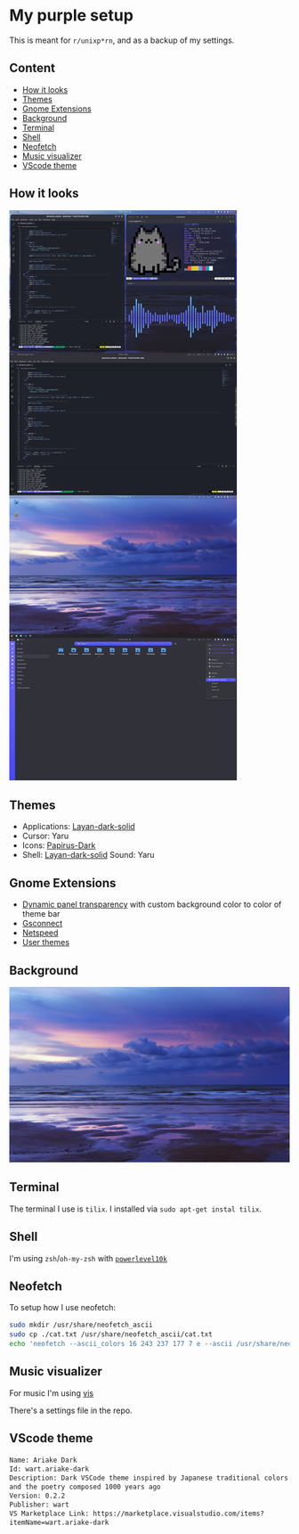 # My purple setup

This is meant for `r/unixp*rn`, and as a backup of my settings.

## Content

* [How it looks](#how-it-looks)
* [Themes](#themes)
* [Gnome Extensions](#gnome-extensions)
* [Background](#background)
* [Terminal](#terminal)
* [Shell](#shell)
* [Neofetch](#neofetch)
* [Music visualizer](#music-visualizer)
* [VScode theme](#vscode-theme)

## How it looks

![Setup](https://raw.githubusercontent.com/zastrixarundell/purple_setup/main/my_setup.png)

## Themes

* Applications: [Layan-dark-solid](https://www.gnome-look.org/p/1309214/)
* Cursor: Yaru
* Icons: [Papirus-Dark](https://github.com/PapirusDevelopmentTeam/papirus-icon-theme)
* Shell: [Layan-dark-solid](https://www.gnome-look.org/p/1309214/)
Sound: Yaru

## Gnome Extensions

* [Dynamic panel transparency](https://extensions.gnome.org/extension/1011/dynamic-panel-transparency/) with custom background color to color of theme bar
* [Gsconnect](https://extensions.gnome.org/extension/1319/gsconnect/)
* [Netspeed](https://extensions.gnome.org/extension/104/netspeed/)
* [User themes](https://extensions.gnome.org/extension/19/user-themes/)

## Background

![Beach](https://raw.githubusercontent.com/zastrixarundell/purple_setup/main/beach.jpg)

## Terminal

The terminal I use is `tilix`. I installed via `sudo apt-get instal tilix`.

## Shell

I'm using `zsh`/`oh-my-zsh` with [`powerlevel10k`](https://github.com/romkatv/powerlevel10k)

## Neofetch

To setup how I use neofetch:

```bash
sudo mkdir /usr/share/neofetch_ascii
sudo cp ./cat.txt /usr/share/neofetch_ascii/cat.txt
echo 'neofetch --ascii_colors 16 243 237 177 7 e --ascii /usr/share/neofetch_ascii/cat.txt' >> ~/.zshrc
```

## Music visualizer

For music I'm using [vis](https://github.com/dpayne/cli-visualizer)

There's a settings file in the repo.

## VScode theme

```
Name: Ariake Dark
Id: wart.ariake-dark
Description: Dark VSCode theme inspired by Japanese traditional colors and the poetry composed 1000 years ago
Version: 0.2.2
Publisher: wart
VS Marketplace Link: https://marketplace.visualstudio.com/items?itemName=wart.ariake-dark
```